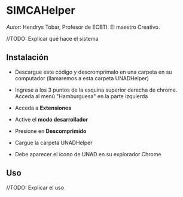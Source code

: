 # SIMCAHelper
*Autor*: Hendrys Tobar, Profesor de ECBTI. El maestro Creativo. 

//TODO: Explicar qué hace el sistema

## Instalación

- Descargue este código y descromprímalo en una carpeta en su computador (llamaremos a esta carpeta UNADHelper)

- Ingrese a los 3 puntos de la esquina superior derecha de chrome. Acceda al menú "Hamburguesa" en la parte izquierda

- Acceda a **Extensiones**

- Active el **modo desarrollador**

- Presione en **Descomprimido**

- Cargue la carpeta UNADHelper

- Debe aparecer el icono de UNAD en su explorador Chrome

## Uso

//TODO: Explicar el uso
